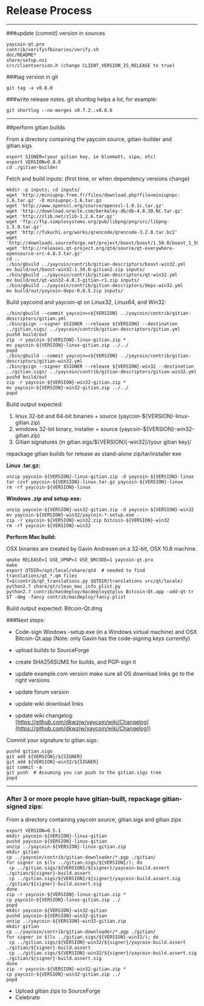 Release Process
====================

* * *

###update (commit) version in sources


	yaycoin-qt.pro
	contrib/verifysfbinaries/verify.sh
	doc/README*
	share/setup.nsi
	src/clientversion.h (change CLIENT_VERSION_IS_RELEASE to true)

###tag version in git

	git tag -a v0.8.0

###write release notes. git shortlog helps a lot, for example:

	git shortlog --no-merges v0.7.2..v0.8.0

* * *

##perform gitian builds

 From a directory containing the yaycoin source, gitian-builder and gitian.sigs
  
	export SIGNER=(your gitian key, ie bluematt, sipa, etc)
	export VERSION=0.8.0
	cd ./gitian-builder

 Fetch and build inputs: (first time, or when dependency versions change)

	mkdir -p inputs; cd inputs/
	wget 'http://miniupnp.free.fr/files/download.php?file=miniupnpc-1.6.tar.gz' -O miniupnpc-1.6.tar.gz
	wget 'http://www.openssl.org/source/openssl-1.0.1c.tar.gz'
	wget 'http://download.oracle.com/berkeley-db/db-4.8.30.NC.tar.gz'
	wget 'http://zlib.net/zlib-1.2.6.tar.gz'
	wget 'ftp://ftp.simplesystems.org/pub/libpng/png/src/libpng-1.5.9.tar.gz'
	wget 'http://fukuchi.org/works/qrencode/qrencode-3.2.0.tar.bz2'
	wget 'http://downloads.sourceforge.net/project/boost/boost/1.50.0/boost_1_50_0.tar.bz2'
	wget 'http://releases.qt-project.org/qt4/source/qt-everywhere-opensource-src-4.8.3.tar.gz'
	cd ..
	./bin/gbuild ../yaycoin/contrib/gitian-descriptors/boost-win32.yml
	mv build/out/boost-win32-1.50.0-gitian2.zip inputs/
	./bin/gbuild ../yaycoin/contrib/gitian-descriptors/qt-win32.yml
	mv build/out/qt-win32-4.8.3-gitian-r1.zip inputs/
	./bin/gbuild ../yaycoin/contrib/gitian-descriptors/deps-win32.yml
	mv build/out/yaycoin-deps-0.0.5.zip inputs/

 Build yaycoind and yaycoin-qt on Linux32, Linux64, and Win32:
  
	./bin/gbuild --commit yaycoin=v${VERSION} ../yaycoin/contrib/gitian-descriptors/gitian.yml
	./bin/gsign --signer $SIGNER --release ${VERSION} --destination ../gitian.sigs/ ../yaycoin/contrib/gitian-descriptors/gitian.yml
	pushd build/out
	zip -r yaycoin-${VERSION}-linux-gitian.zip *
	mv yaycoin-${VERSION}-linux-gitian.zip ../../
	popd
	./bin/gbuild --commit yaycoin=v${VERSION} ../yaycoin/contrib/gitian-descriptors/gitian-win32.yml
	./bin/gsign --signer $SIGNER --release ${VERSION}-win32 --destination ../gitian.sigs/ ../yaycoin/contrib/gitian-descriptors/gitian-win32.yml
	pushd build/out
	zip -r yaycoin-${VERSION}-win32-gitian.zip *
	mv yaycoin-${VERSION}-win32-gitian.zip ../../
	popd

  Build output expected:

  1. linux 32-bit and 64-bit binaries + source (yaycoin-${VERSION}-linux-gitian.zip)
  2. windows 32-bit binary, installer + source (yaycoin-${VERSION}-win32-gitian.zip)
  3. Gitian signatures (in gitian.sigs/${VERSION}[-win32]/(your gitian key)/

repackage gitian builds for release as stand-alone zip/tar/installer exe

**Linux .tar.gz:**

	unzip yaycoin-${VERSION}-linux-gitian.zip -d yaycoin-${VERSION}-linux
	tar czvf yaycoin-${VERSION}-linux.tar.gz yaycoin-${VERSION}-linux
	rm -rf yaycoin-${VERSION}-linux

**Windows .zip and setup.exe:**

	unzip yaycoin-${VERSION}-win32-gitian.zip -d yaycoin-${VERSION}-win32
	mv yaycoin-${VERSION}-win32/yaycoin-*-setup.exe .
	zip -r yaycoin-${VERSION}-win32.zip bitcoin-${VERSION}-win32
	rm -rf yaycoin-${VERSION}-win32

**Perform Mac build:**

  OSX binaries are created by Gavin Andresen on a 32-bit, OSX 10.6 machine.

	qmake RELEASE=1 USE_UPNP=1 USE_QRCODE=1 yaycoin-qt.pro
	make
	export QTDIR=/opt/local/share/qt4  # needed to find translations/qt_*.qm files
	T=$(contrib/qt_translations.py $QTDIR/translations src/qt/locale)
	python2.7 share/qt/clean_mac_info_plist.py
	python2.7 contrib/macdeploy/macdeployqtplus Bitcoin-Qt.app -add-qt-tr $T -dmg -fancy contrib/macdeploy/fancy.plist

 Build output expected: Bitcoin-Qt.dmg

###Next steps:

* Code-sign Windows -setup.exe (in a Windows virtual machine) and
  OSX Bitcoin-Qt.app (Note: only Gavin has the code-signing keys currently)

* upload builds to SourceForge

* create SHA256SUMS for builds, and PGP-sign it

* update example.com version
  make sure all OS download links go to the right versions

* update forum version

* update wiki download links

* update wiki changelog: [https://github.com/dkwzjw/yaycoin/wiki/Changelog](https://github.com/dkwzjw/yaycoin/wiki/Changelog])

Commit your signature to gitian.sigs:

	pushd gitian.sigs
	git add ${VERSION}/${SIGNER}
	git add ${VERSION}-win32/${SIGNER}
	git commit -a
	git push  # Assuming you can push to the gitian.sigs tree
	popd

-------------------------------------------------------------------------

### After 3 or more people have gitian-built, repackage gitian-signed zips:

From a directory containing yaycoin source, gitian.sigs and gitian zips

	export VERSION=0.5.1
	mkdir yaycoin-${VERSION}-linux-gitian
	pushd yaycoin-${VERSION}-linux-gitian
	unzip ../yaycoin-${VERSION}-linux-gitian.zip
	mkdir gitian
	cp ../yaycoin/contrib/gitian-downloader/*.pgp ./gitian/
	for signer in $(ls ../gitian.sigs/${VERSION}/); do
	 cp ../gitian.sigs/${VERSION}/${signer}/yaycoin-build.assert ./gitian/${signer}-build.assert
	 cp ../gitian.sigs/${VERSION}/${signer}/yaycoin-build.assert.sig ./gitian/${signer}-build.assert.sig
	done
	zip -r yaycoin-${VERSION}-linux-gitian.zip *
	cp yaycoin-${VERSION}-linux-gitian.zip ../
	popd
	mkdir yaycoin-${VERSION}-win32-gitian
	pushd yaycoin-${VERSION}-win32-gitian
	unzip ../yaycoin-${VERSION}-win32-gitian.zip
	mkdir gitian
	cp ../yaycoin/contrib/gitian-downloader/*.pgp ./gitian/
	for signer in $(ls ../gitian.sigs/${VERSION}-win32/); do
	 cp ../gitian.sigs/${VERSION}-win32/${signer}/yaycoin-build.assert ./gitian/${signer}-build.assert
	 cp ../gitian.sigs/${VERSION}-win32/${signer}/yaycoin-build.assert.sig ./gitian/${signer}-build.assert.sig
	done
	zip -r yaycoin-${VERSION}-win32-gitian.zip *
	cp yaycoin-${VERSION}-win32-gitian.zip ../
	popd

- Upload gitian zips to SourceForge
- Celebrate 
